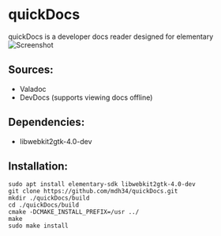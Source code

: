 # quickDocs


quickDocs is a developer docs reader designed for elementary
![Screenshot](https://imgur.com/0t2mmmy.png)

## Sources:
 - Valadoc
 - DevDocs (supports viewing docs offline)

## Dependencies:
 - libwebkit2gtk-4.0-dev


## Installation:
```
sudo apt install elementary-sdk libwebkit2gtk-4.0-dev
git clone https://github.com/mdh34/quickDocs.git
mkdir ./quickDocs/build
cd ./quickDocs/build
cmake -DCMAKE_INSTALL_PREFIX=/usr ../
make
sudo make install
```
